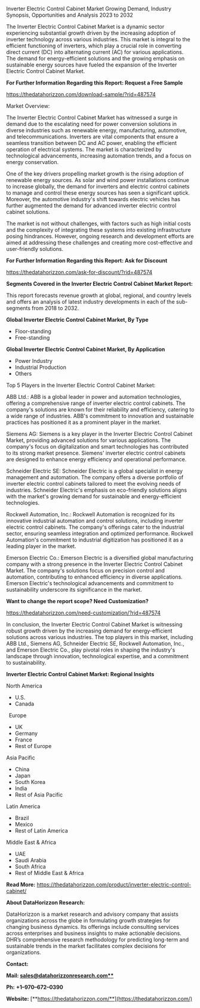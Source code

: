 ﻿Inverter Electric Control Cabinet Market Growing Demand, Industry Synopsis, Opportunities and Analysis 2023 to 2032

The Inverter Electric Control Cabinet Market is a dynamic sector experiencing substantial growth driven by the increasing adoption of inverter technology across various industries. This market is integral to the efficient functioning of inverters, which play a crucial role in converting direct current (DC) into alternating current (AC) for various applications. The demand for energy-efficient solutions and the growing emphasis on sustainable energy sources have fueled the expansion of the Inverter Electric Control Cabinet Market.

**For Further Information Regarding this Report: Request a Free Sample**	

<https://thedatahorizzon.com/download-sample/?rid=487574>

Market Overview:

The Inverter Electric Control Cabinet Market has witnessed a surge in demand due to the escalating need for power conversion solutions in diverse industries such as renewable energy, manufacturing, automotive, and telecommunications. Inverters are vital components that ensure a seamless transition between DC and AC power, enabling the efficient operation of electrical systems. The market is characterized by technological advancements, increasing automation trends, and a focus on energy conservation.

One of the key drivers propelling market growth is the rising adoption of renewable energy sources. As solar and wind power installations continue to increase globally, the demand for inverters and electric control cabinets to manage and control these energy sources has seen a significant uptick. Moreover, the automotive industry's shift towards electric vehicles has further augmented the demand for advanced inverter electric control cabinet solutions.

The market is not without challenges, with factors such as high initial costs and the complexity of integrating these systems into existing infrastructure posing hindrances. However, ongoing research and development efforts are aimed at addressing these challenges and creating more cost-effective and user-friendly solutions.

**For Further Information Regarding this Report: Ask for Discount**	

<https://thedatahorizzon.com/ask-for-discount/?rid=487574>

**Segments Covered in the Inverter Electric Control Cabinet Market Report:**

This report forecasts revenue growth at global, regional, and country levels and offers an analysis of latest industry developments in each of the sub-segments from 2018 to 2032.

**Global Inverter Electric Control Cabinet Market, By Type**

- Floor-standing
- Free-standing

**Global Inverter Electric Control Cabinet Market, By Application**

- Power Industry
- Industrial Production
- Others

Top 5 Players in the Inverter Electric Control Cabinet Market:

ABB Ltd.: ABB is a global leader in power and automation technologies, offering a comprehensive range of inverter electric control cabinets. The company's solutions are known for their reliability and efficiency, catering to a wide range of industries. ABB's commitment to innovation and sustainable practices has positioned it as a prominent player in the market.

Siemens AG: Siemens is a key player in the Inverter Electric Control Cabinet Market, providing advanced solutions for various applications. The company's focus on digitalization and smart technologies has contributed to its strong market presence. Siemens' inverter electric control cabinets are designed to enhance energy efficiency and operational performance.

Schneider Electric SE: Schneider Electric is a global specialist in energy management and automation. The company offers a diverse portfolio of inverter electric control cabinets tailored to meet the evolving needs of industries. Schneider Electric's emphasis on eco-friendly solutions aligns with the market's growing demand for sustainable and energy-efficient technologies.

Rockwell Automation, Inc.: Rockwell Automation is recognized for its innovative industrial automation and control solutions, including inverter electric control cabinets. The company's offerings cater to the industrial sector, ensuring seamless integration and optimized performance. Rockwell Automation's commitment to industrial digitization has positioned it as a leading player in the market.

Emerson Electric Co.: Emerson Electric is a diversified global manufacturing company with a strong presence in the Inverter Electric Control Cabinet Market. The company's solutions focus on precision control and automation, contributing to enhanced efficiency in diverse applications. Emerson Electric's technological advancements and commitment to sustainability underscore its significance in the market.

**Want to change the report scope? Need Customization?**

<https://thedatahorizzon.com/need-customization/?rid=487574>

In conclusion, the Inverter Electric Control Cabinet Market is witnessing robust growth driven by the increasing demand for energy-efficient solutions across various industries. The top players in this market, including ABB Ltd., Siemens AG, Schneider Electric SE, Rockwell Automation, Inc., and Emerson Electric Co., play pivotal roles in shaping the industry's landscape through innovation, technological expertise, and a commitment to sustainability.

**Inverter Electric Control Cabinet Market: Regional Insights**

North America

- U.S.
- Canada

` `Europe

- UK
- Germany
- France
- Rest of Europe

Asia Pacific	

- China
- Japan
- South Korea
- India
- Rest of Asia Pacific

Latin America

- Brazil
- Mexico
- Rest of Latin America

Middle East & Africa

- UAE
- Saudi Arabia
- South Africa
- Rest of Middle East & Africa

**Read More:** <https://thedatahorizzon.com/product/inverter-electric-control-cabinet/>

**About DataHorizzon Research:**

DataHorizzon is a market research and advisory company that assists organizations across the globe in formulating growth strategies for changing business dynamics. Its offerings include consulting services across enterprises and business insights to make actionable decisions. DHR’s comprehensive research methodology for predicting long-term and sustainable trends in the market facilitates complex decisions for organizations.

**Contact:**

**Mail: [sales@datahorizzonresearch.com**](mailto:sales@datahorizzonresearch.com)**

**Ph:** **+1–970–672–0390**

**Website:** [**https://thedatahorizzon.com/**](https://thedatahorizzon.com/)


